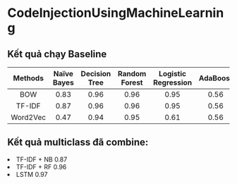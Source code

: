 # CodeInjectionUsingMachineLearning
## Kết quả chạy Baseline
|Methods|Naïve Bayes|	Decision Tree|	Random Forest|	Logistic Regression|	AdaBoost|
|:-----:|:----------:|:------------:|:-------------:|:-------------------:|:--------:|
|BOW|	0.83|	0.96|	0.96|	0.95|	0.56|
|TF-IDF|	0.87|	0.96|	0.96|	0.95|	0.56|
|Word2Vec|	0.47|	0.94|	0.95|	0.61|	0.56|
## Kết quả multiclass đã combine:
<li>TF-IDF + NB	0.87</li>
<li>TF-IDF + RF	0.96</li>
<li>LSTM	0.97</li>

